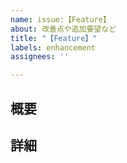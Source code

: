 ```yaml
---
name: issue:【Feature】
about: 改善点や追加要望など
title: "【Feature】"
labels: enhancement
assignees: ''

---
```


## 概要


## 詳細
